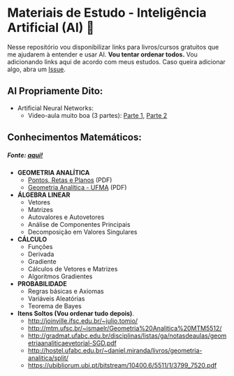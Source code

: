 # Materiais de Estudo - Inteligência Artificial (AI) :robot:
Nesse repositório vou disponibilizar links para livros/cursos gratuitos que me ajudarem à entender e usar AI. <b>Vou tentar ordenar todos.</b> Vou adicionando links aqui de acordo com meus estudos. Caso queira adicionar algo, abra um <a href="https://github.com/saulojoab/material-de-estudo-AI/issues">Issue</a>.

## AI Propriamente Dito:
 - Artificial Neural Networks:
    - Video-aula muito boa (3 partes): <a href="https://www.youtube.com/watch?v=vbf4IzvXvuM">Parte 1</a>, <a href="https://www.youtube.com/watch?v=pkAKtL9FvFI">Parte 2</a>

## Conhecimentos Matemáticos:
<h5>Fonte: <a href="https://towardsdatascience.com/mathematics-for-ai-all-the-essential-math-topics-you-need-ed1d9c910baf">aqui!</a></h5>

- <b>GEOMETRIA ANALÍTICA</b>
  - <a href="https://portaldosaber.obmep.org.br/uploads/msg/bpjqwe7waygwk.pdf">Pontos, Retas e Planos</a> (PDF)
  - <a href="http://www.mat.ufrgs.br/~portosil/geometria-analitica-ufma.pdf">Geometria Analítica - UFMA</a> (PDF)
- <b>ÁLGEBRA LINEAR</b>
  - Vetores
  - Matrizes
  - Autovalores e Autovetores
  - Análise de Componentes Principais
  - Decomposição em Valores Singulares
- <b>CÁLCULO</b>
  - Funções
  - Derivada
  - Gradiente
  - Cálculos de Vetores e Matrizes
  - Algoritmos Gradientes
- <b>PROBABILIDADE</b>
  - Regras básicas e Axiomas
  - Variáveis Aleatórias
  - Teorema de Bayes
- <b>Itens Soltos (Vou ordenar tudo depois)</b>.
  - <a href="http://joinville.ifsc.edu.br/~julio.tomio/">http://joinville.ifsc.edu.br/~julio.tomio/</a>
  - <a href="http://mtm.ufsc.br/~ismaelr/Geometria%20Analitica%20MTM5512/">http://mtm.ufsc.br/~ismaelr/Geometria%20Analitica%20MTM5512/</a>
  - <a href="http://gradmat.ufabc.edu.br/disciplinas/listas/ga/notasdeaulas/geometriaanaliticaevetorial-SGD.pdf">http://gradmat.ufabc.edu.br/disciplinas/listas/ga/notasdeaulas/geometriaanaliticaevetorial-SGD.pdf</a>
  - <a href="http://hostel.ufabc.edu.br/~daniel.miranda/livros/geometria-analitica/split/">http://hostel.ufabc.edu.br/~daniel.miranda/livros/geometria-analitica/split/</a>
  - <a href="https://ubibliorum.ubi.pt/bitstream/10400.6/5511/1/3799_7520.pdf">https://ubibliorum.ubi.pt/bitstream/10400.6/5511/1/3799_7520.pdf</a>
